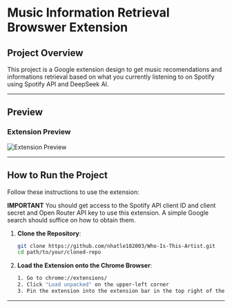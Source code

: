 # Music Information Retrieval Browswer Extension

## Project Overview
This project is a Google extension design to get music recomendations and informations retrieval based on what you currently listening to on Spotify using Spotify API and DeepSeek AI.

---

## Preview
### Extension Preview
![Extension Preview](preview)

---

## How to Run the Project
Follow these instructions to use the extension:

**IMPORTANT**
You should get access to the Spotify API client ID and client secret and Open Router API key to use this extension. A simple Google search should suffice on how to obtain them. 

1. **Clone the Repository**:  
   ```bash
   git clone https://github.com/nhatle102003/Who-Is-This-Artist.git
   cd path/to/your/cloned-repo
   ```

2. **Load the Extension onto the Chrome Browser**:  
   ```bash
   1. Go to chrome://extensions/
   2. Click "Load unpacked" on the upper-left corner
   3. Pin the extension into the extension bar in the top right of the web browser. 
   ```
---

